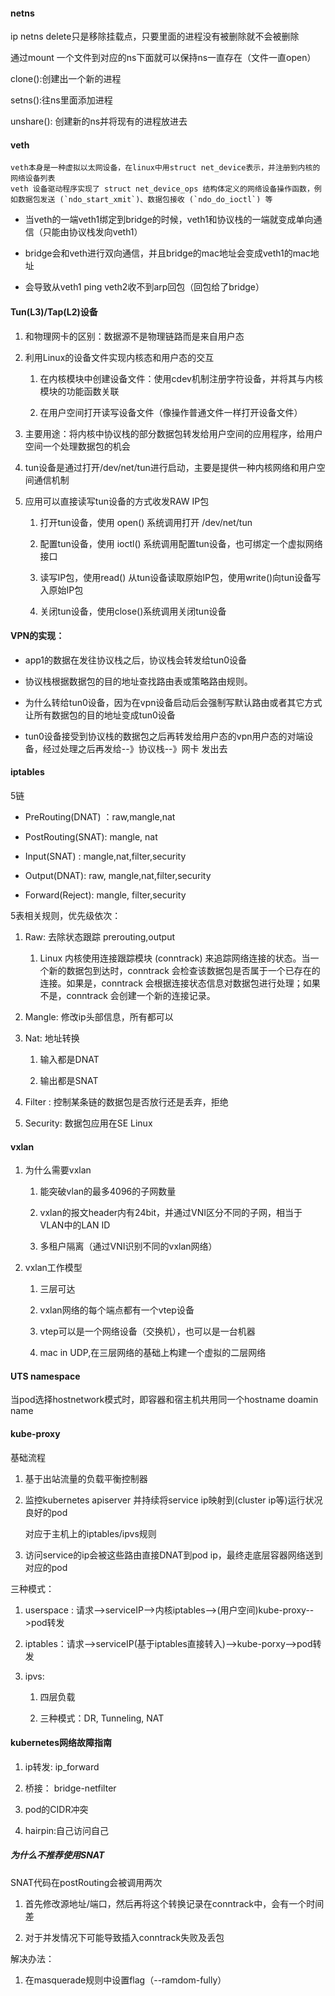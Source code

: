 #### netns

ip netns delete只是移除挂载点，只要里面的进程没有被删除就不会被删除

通过mount 一个文件到对应的ns下面就可以保持ns一直存在（文件一直open）

clone():创建出一个新的进程

setns():往ns里面添加进程

unshare(): 创建新的ns并将现有的进程放进去

#### veth
	veth本身是一种虚拟以太网设备，在linux中用struct net_device表示，并注册到内核的网络设备列表
	veth 设备驱动程序实现了 struct net_device_ops 结构体定义的网络设备操作函数，例如数据包发送 (`ndo_start_xmit`)、数据包接收 (`ndo_do_ioctl`) 等
	
- 当veth的一端veth1绑定到bridge的时候，veth1和协议栈的一端就变成单向通信（只能由协议栈发向veth1）
    
- bridge会和veth进行双向通信，并且bridge的mac地址会变成veth1的mac地址
    
- 会导致从veth1 ping veth2收不到arp回包（回包给了bridge）
    

#### Tun(L3)/Tap(L2)设备

1. 和物理网卡的区别：数据源不是物理链路而是来自用户态
    
2. 利用Linux的设备文件实现内核态和用户态的交互
    
    1. 在内核模块中创建设备文件：使用cdev机制注册字符设备，并将其与内核模块的功能函数关联
        
    2. 在用户空间打开读写设备文件（像操作普通文件一样打开设备文件）
        
3. 主要用途：将内核中协议栈的部分数据包转发给用户空间的应用程序，给用户空间一个处理数据包的机会
    
4. tun设备是通过打开/dev/net/tun进行启动，主要是提供一种内核网络和用户空间通信机制
    
5. 应用可以直接读写tun设备的方式收发RAW IP包
    
    1. 打开tun设备，使用 open() 系统调用打开 /dev/net/tun
        
    2. 配置tun设备，使用 ioctl() 系统调用配置tun设备，也可绑定一个虚拟网络接口
        
    3. 读写IP包，使用read() 从tun设备读取原始IP包，使用write()向tun设备写入原始IP包
        
    4. 关闭tun设备，使用close()系统调用关闭tun设备
        

#### VPN的实现：

- app1的数据在发往协议栈之后，协议栈会转发给tun0设备
    
- 协议栈根据数据包的目的地址查找路由表或策略路由规则。
    
- 为什么转给tun0设备，因为在vpn设备启动后会强制写默认路由或者其它方式让所有数据包的目的地址变成tun0设备
    
- tun0设备接受到协议栈的数据包之后再转发给用户态的vpn用户态的对端设备，经过处理之后再发给--》协议栈--》网卡 发出去
    

#### iptables

5链

- PreRouting(DNAT) ：raw,mangle,nat
    
- PostRouting(SNAT): mangle, nat
    
- Input(SNAT) : mangle,nat,filter,security
    
- Output(DNAT): raw, mangle,nat,filter,security
    
- Forward(Reject): mangle, filter,security
    

5表相关规则，优先级依次：

1. Raw: 去除状态跟踪 prerouting,output
	1. Linux 内核使用连接跟踪模块 (conntrack) 来追踪网络连接的状态。当一个新的数据包到达时，conntrack 会检查该数据包是否属于一个已存在的连接。如果是，conntrack 会根据连接状态信息对数据包进行处理；如果不是，conntrack 会创建一个新的连接记录。
    
2. Mangle: 修改ip头部信息，所有都可以
    
3. Nat: 地址转换
    
    1. 输入都是DNAT
        
    2. 输出都是SNAT
        
4. Filter : 控制某条链的数据包是否放行还是丢弃，拒绝
    
5. Security: 数据包应用在SE Linux
    

#### vxlan

1. 为什么需要vxlan
    
    1. 能突破vlan的最多4096的子网数量
        
    2. vxlan的报文header内有24bit，并通过VNI区分不同的子网，相当于VLAN中的LAN ID
        
    3. 多租户隔离（通过VNI识别不同的vxlan网络）
        
2. vxlan工作模型
    
    1. 三层可达
        
    2. vxlan网络的每个端点都有一个vtep设备
        
    3. vtep可以是一个网络设备（交换机），也可以是一台机器
        
    4. mac in UDP,在三层网络的基础上构建一个虚拟的二层网络

#### UTS namespace

当pod选择hostnetwork模式时，即容器和宿主机共用同一个hostname doamin name

#### kube-proxy

基础流程

1. 基于出站流量的负载平衡控制器
    
2. 监控kubernetes apiserver 并持续将service ip映射到(cluster ip等)运行状况良好的pod
    
    对应于主机上的iptables/ipvs规则
    
3. 访问service的ip会被这些路由直接DNAT到pod ip，最终走底层容器网络送到对应的pod
    

三种模式：

1. userspace : 请求-->serviceIP-->内核iptables-->(用户空间)kube-proxy-->pod转发
    
2. iptables：请求-->serviceIP(基于iptables直接转入)-->kube-porxy-->pod转发
    
3. ipvs:
    
    1. 四层负载
        
    2. 三种模式：DR, Tunneling, NAT

#### kubernetes网络故障指南

1. ip转发: ip_forward
    
2. 桥接： bridge-netfilter
    
3. pod的CIDR冲突
    
4. hairpin:自己访问自己
    

##### 为什么不推荐使用SNAT

SNAT代码在postRouting会被调用两次

1. 首先修改源地址/端口，然后再将这个转换记录在conntrack中，会有一个时间差
    
2. 对于并发情况下可能导致插入conntrack失败及丢包
    

解决办法：

1. 在masquerade规则中设置flag（--ramdom-fully）
